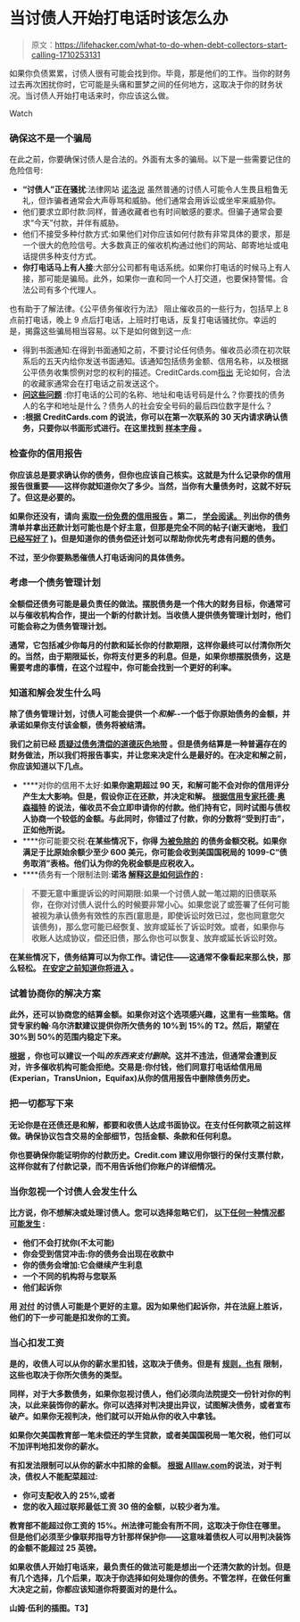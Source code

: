 # 当讨债人开始打电话时该怎么办

> 原文：<https://lifehacker.com/what-to-do-when-debt-collectors-start-calling-1710253131>

如果你负债累累，讨债人很有可能会找到你。毕竟，那是他们的工作。当你的财务过去再次困扰你时，它可能是头痛和噩梦之间的任何地方，这取决于你的财务状况。当讨债人开始打电话来时，你应该这么做。

Watch

### 确保这不是一个骗局

在此之前，你要确保讨债人是合法的。外面有太多的骗局。以下是一些需要记住的危险信号:

*   **“讨债人”正在骚扰**:法律网站 [诺洛说](http://www.nolo.com/legal-encyclopedia/debt-collector-scammer-how-tell-the-difference.html) 虽然普通的讨债人可能令人生畏且粗鲁无礼，但诈骗者通常会大声辱骂和威胁。他们通常会用诉讼或坐牢来威胁你。
*   他们要求立即付款:同样，普通收藏者也有时间敏感的要求。但骗子通常会要求“今天”付款，并伴有威胁。
*   他们不接受多种付款方式:如果他们对你应该如何付款有非常具体的要求，那是一个很大的危险信号。大多数真正的催收机构通过他们的网站、邮寄地址或电话提供多种支付方式。
*   **你打电话马上有人接**:大部分公司都有电话系统。如果你打电话的时候马上有人接，那可能是骗局。此外，如果你一直和同一个人打交道，也要保持警惕。合法公司有多个代理人。

也有助于了解法律。《公平债务催收行为法》 阻止催收员的一些行为，包括早上 8 点前打电话，晚上 9 点后打电话，上班时打电话，反复打电话骚扰你。幸运的是，揭露这些骗局相当容易。以下是如何做到这一点:

*   得到书面通知:在得到书面通知之前，不要讨论任何债务。催收员必须在初次联系后的五天内给你发送书面通知。该通知包括债务金额、信用名称，以及根据公平债务收集惯例对您的权利的描述。CreditCards.com[指出](http://www.creditcards.com/credit-card-news/fight-phantom-debt-collectors-1267.php) 无论如何，合法的收藏家通常会在打电话之前发送这个。
*   [**问这些问题**](http://lifehacker.com/ask-these-questions-to-expose-a-fake-debt-collector-1677625101) :你打电话的公司的名称、地址和电话号码是什么？你要找的债务人的名字和地址是什么？债务人的社会安全号码的最后四位数字是什么？
*   [](http://twocents.lifehacker.com/ask-for-a-validation-notice-to-expose-a-debt-collecti-1699102724)**:根据 CreditCards.com 的说法，你可以在第一次联系的 30 天内请求确认债务，只要你以书面形式进行。在这里找到 [样本字母](http://lifehacker.com/get-debt-collectors-off-your-back-with-these-sample-let-844530333) 。**

### **检查你的信用报告**

**你应该总是要求确认你的债务，但你也应该自己核实。这就是为什么记录你的信用报告很重要——这样你就知道你欠了多少。当然，当你有大量债务时，这就不好玩了。但这是必要的。**

**如果你还没有，请向 [索取一份免费的信用报告](http://twocents.lifehacker.com/the-many-ways-you-can-get-a-free-copy-of-your-credit-sc-1647249947#_ga=1.201770129.1268082208.1431441811) 。第二， [学会阅读。](https://lifehacker.com/how-to-read-and-understand-your-credit-report-1552491817) 列出你的债务清单并拿出还款计划可能也是个好主意，但那是完全不同的帖子(谢天谢地， [我们已经写好了](http://lifehacker.com/a-step-by-step-guide-to-getting-out-of-debt-1475515477) )。但是知道你的债务偿还计划可以帮助你优先考虑有问题的债务。**

**不过，至少你要熟悉催债人打电话询问的具体债务。**

### **考虑一个债务管理计划**

**全额偿还债务可能是最负责任的做法。摆脱债务是一个伟大的财务目标，你通常可以与催收机构合作，提出一个新的付款计划。当收债人提供债务管理计划时，他们可能会称之为债务管理计划。**

**通常，它包括减少你每月的付款和延长你的付款期限，这样你最终可以付清你所欠的。当然，由于期限延长，你将支付更多的利息。但是，如果你想摆脱债务，这是需要考虑的事情，在这个过程中，你可能会找到一个更好的利率。**

### **知道和解会发生什么吗**

**除了债务管理计划，讨债人可能会提供一个*和解-*-一个低于你原始债务的金额，并承诺如果你支付该金额，债务将被结清。**

**我们之前已经 [质疑过债务清偿的道德灰色地带](http://lifehacker.com/how-to-settle-debts-when-you-cant-pay-them-back-1648863255#_ga=1.201770129.1268082208.1431441811) 。但是债务结算是一种普遍存在的财务做法，所以我们将报告事实，并让您来决定什么是最好的。在决定和解之前，你应该知道以下几点。**

*   ****对你的信用不太好:**如果你逾期超过 90 天，和解可能不会对你的信用评分产生太大影响。但是，假设你正在还款，并决定和解。 [根据信用专家托德·奥森福特](http://www.creditcards.com/credit-card-news/debt-settlement-choose-credit-score-1265.php) 的说法，催收员不会立即申请你的付款。他们持有它，同时试图与债权人协商一个较低的金额。与此同时，你错过了付款，你的分数将“受到打击”，正如他所说。**
*   ****你可能要交税:**在某些情况下，你得 [为被免除的](http://twocents.lifehacker.com/beware-of-taxes-when-settling-your-debt-1615420668) 的债务金额交税。如果你满足于比原始余额少至少 600 美元，你可能会收到美国国税局的 1099-C“债务取消”表格。他们认为你的免税金额是应税收入。**
*   ****债务有一个限制法则:**诺洛 [解释这是如何运作的](http://www.nolo.com/legal-encyclopedia/the-statute-limitations-ran-credit-debt-can-the-collection-agency-still-contact-me.html) :**

> **不要无意中重提诉讼的时间期限:如果一个讨债人就一笔过期的旧债联系你，在你对讨债人说什么的时候要非常小心。如果您说了或签署了任何可能被视为承认债务有效性的东西(意思是，即使诉讼时效已过，您也同意您欠该债务)，那么您可能已经恢复、放弃或延长了诉讼时效。或者，如果你与收账人达成协议，偿还旧债，那么你也可以恢复、放弃或延长诉讼时效。**

**在某些情况下，债务结算可以为你工作。请记住——这通常不像看起来那么快，那么轻松。 [在安定之前知道你将进入](https://lifehacker.com/what-you-should-know-before-paying-off-old-debt-1678161882) 。**

### **试着协商你的解决方案**

**此外，还可以协商您的结算金额。如果你对这个选项感兴趣，这里有一些策略。信贷专家约翰·乌尔济默建议提供你所欠债务的 10%到 15%的 T2。然后，期望在 30%到 50%的范围内稳定下来。**

**[根据](http://www.bankrate.com/finance/debt/6-tips-for-dealing-with-debt-collectors-2.aspx) ，你也可以建议一个叫*的东西来支付删除*。这并不违法，但通常会遭到反对，许多催收机构可能会拒绝。交易是:你付钱，他们同意打电话给信用局(Experian，TransUnion，Equifax)从你的信用报告中删除债务历史。**

### **把一切都写下来**

**无论你是在还债还是和解，都要和收债人达成书面协议。在支付任何款项之前这样做。确保协议包含交易的全部细节，包括金额、条款和任何利息。**

**你也要确保你能证明你的付款历史。Credit.com 建议用你银行的保付支票付款，这样你就有了付款记录，而不用告诉他们你账户的详细情况。**

### **当你忽视一个讨债人会发生什么**

**比方说，你不想解决或处理讨债人。您可以选择忽略它们， [以下任何一种情况都可能发生](http://blog.credit.com/2014/05/ignore-debt-collectors-83895/) :**

*   **他们不会打扰你(不太可能)**
*   **你会受到信贷冲击:你的债务会出现在收款中**
*   **你的债务会增加:它会继续产生利息**
*   **一个不同的机构将与您联系**
*   **他们起诉你**

**用 [对付](https://lifehacker.com/address-debt-collectors-head-on-to-make-them-stop-haras-509180409) 的讨债人可能是个更好的主意。因为如果他们起诉你，并在法庭上胜诉，他们的下一步可能是扣发你的工资。**

### **当心扣发工资**

**是的，收债人可以从你的薪水里扣钱，这取决于债务。但是有 [规则，也有](http://twocents.lifehacker.com/what-to-do-when-overdue-debt-leads-to-wage-garnishment-1635127546) 限制，这些也取决于你所欠债务的类型。**

**同样，对于大多数债务，如果你忽视讨债人，他们必须向法院提交一份针对你的判决，以此来装饰你的薪水。你可以选择对判决提出异议，试图解决债务，或者宣布破产。如果你无视判决，他们就可以开始从你的收入中拿钱。**

**如果你欠美国教育部一笔未偿还的学生贷款，或者美国国税局一笔欠税，他们可以不加评判地扣发你的薪水。**

**有扣发法限制可以从你的薪水中扣除的金额。 [根据 Alllaw.com](http://www.alllaw.com/articles/nolo/bankruptcy/wage-garnishment-amount.html)的说法，对于判决，债权人不能配菜超过:**

*   **你可支配收入的 25%,或者**
*   **您的收入超过联邦最低工资 30 倍的金额，以较少者为准。**

**教育部不能超过你工资的 15%。州法律可能会有所不同，这取决于你住在哪里。但是他们必须至少像联邦指导方针那样保护你——这意味着债权人可以用判决装饰的金额不能超过 25 英镑。**

**如果收债人开始打电话来，最负责任的做法可能是想出一个还清欠款的计划。但是有几个选择，几个后果，取决于你选择如何处理你的债务。不管怎样，在做任何重大决定之前，你都应该知道你将要面对的是什么。**

**山姆·伍利的插图。T3】**